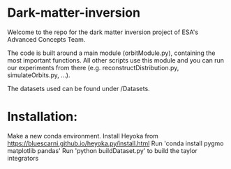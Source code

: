 # Dark-matter-inversion
Welcome to the repo for the dark matter inversion project of ESA's Advanced Concepts Team.

The code is built around a main module (orbitModule.py), containing the most important functions.
All other scripts use this module and you can run our experiments from there (e.g. reconstructDistribution.py, simulateOrbits.py, ...).

The datasets used can be found under /Datasets.


# Installation:
Make a new conda environment.
Install Heyoka from https://bluescarni.github.io/heyoka.py/install.html
Run 'conda install pygmo matplotlib pandas'
Run 'python buildDataset.py' to build the taylor integrators

